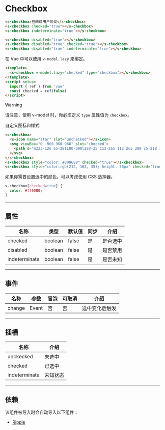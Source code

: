 # Checkbox

```html preview
<s-checkbox>已阅读用户协议</s-checkbox>
<s-checkbox checked="true"></s-checkbox>
<s-checkbox indeterminate="true"></s-checkbox>

<s-checkbox disabled="true"></s-checkbox>
<s-checkbox disabled="true" checked="true"></s-checkbox>
<s-checkbox disabled="true" indeterminate="true"></s-checkbox>
```

在 Vue 中可以使用 `v-model.lazy` 来绑定。

```html
<template>
  <s-checkbox v-model.lazy="checked" type="checkbox"></s-checkbox>
</template>
<script setup>
  import { ref } from 'vue'
  const checked = ref(false)
</script>
```

> [!WARNING]
> 请注意，使用 v-model 时，你必须定义 `type` 属性值为 `checkbox`。


自定义图标和样式

```html preview
<s-checkbox>
  <s-icon name="star" slot="unchecked"></s-icon>
  <svg viewBox="0 -960 960 960" slot="checked">
    <path d="m233-120 65-281L80-590l288-25 112-265 112 265 288 25-218 189 65 281-247-149-247 149Z"></path>
  </svg>
</s-checkbox>
<s-checkbox style="color: #009688" checked="true"></s-checkbox>
<s-checkbox style="color:rgb(212, 162, 35); height: 56px" checked="true"></s-checkbox>
```

如果你需要设置选中的颜色，可以考虑使用 CSS 选择器，

```css
s-checkbox[checked=true] {
  color: #ff0000;
}
```

---

## 属性

| 名称          | 类型     | 默认值 | 同步 | 介绍    |
| ------------- | ------- | ------ | --- | ------- |
| checked       | boolean | false  | 是  | 是否选中 |
| disabled      | boolean | false  | 是  | 是否禁用 |
| indeterminate | boolean | false  | 是  | 是否未知 |

---

## 事件

| 名称   | 参数   | 冒泡 | 可取消 | 介绍          |
| ------ |------ |------|------ |-------------- |
| change | Event | 否   | 否     | 选中变化后触发 |

---

## 插槽

| 名称          | 介绍     |
| ------------- | ------- |
| unckecked     | 未选中   |
| checked       | 已选中   |
| indeterminate | 未知状态 |

---

## 依赖

该组件被导入时会自动导入以下组件：

- [Ripple](./ripple)